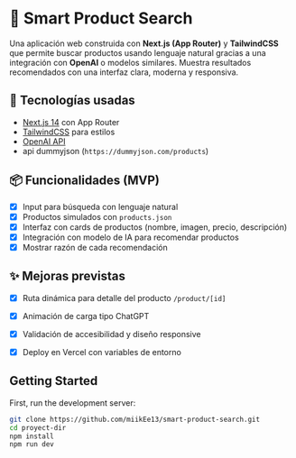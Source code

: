 # 🧠 Smart Product Search

Una aplicación web construida con **Next.js (App Router)** y **TailwindCSS** que permite buscar productos usando lenguaje natural gracias a una integración con **OpenAI** o modelos similares. Muestra resultados recomendados con una interfaz clara, moderna y responsiva.

## 🚀 Tecnologías usadas

- [Next.js 14](https://nextjs.org/) con App Router
- [TailwindCSS](https://tailwindcss.com/) para estilos
- [OpenAI API](https://platform.openai.com/)
- api dummyjson (`https://dummyjson.com/products`)

## 📦 Funcionalidades (MVP)

- [x] Input para búsqueda con lenguaje natural
- [x] Productos simulados con `products.json`
- [x] Interfaz con cards de productos (nombre, imagen, precio, descripción)
- [x] Integración con modelo de IA para recomendar productos
- [x] Mostrar razón de cada recomendación

## ✨ Mejoras previstas

- [x] Ruta dinámica para detalle del producto `/product/[id]`
- [x] Animación de carga tipo ChatGPT
- [x] Validación de accesibilidad y diseño responsive
- [x] Deploy en Vercel con variables de entorno


## Getting Started

First, run the development server:

```bash
git clone https://github.com/miikEe13/smart-product-search.git
cd proyect-dir
npm install
npm run dev
```

